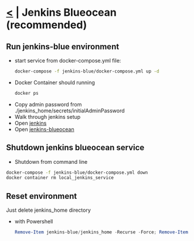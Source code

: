 # [<](../README.md) | Jenkins Blueocean (recommended)
## Run jenkins-blue environment
- start service from docker-compose.yml file:
  ```Bash
  docker-compose -f jenkins-blue/docker-compose.yml up -d
  ```
- Docker Container should running
  ```Bash
  docker ps
  ```
- Copy admin password from ./jenkins_home/secrets/initialAdminPassword
- Walk through jenkins setup
- Open [jenkins](http://localhost:8090)
- Open [jenkins-blueocean](http://localhost:8090/blue)

## Shutdown jenkins blueocean service
- Shutdown from command line
```Bash
docker-compose -f jenkins-blue/docker-compose.yml down
docker container rm local_jenkins_service
```

## Reset environment
Just delete jenkins_home directory
- with Powershell
  ```Powershell
  Remove-Item jenkins-blue/jenkins_home -Recurse -Force; Remove-Item jenkins-blue/jenkins_docker_certs -Recurse -Force
  ```